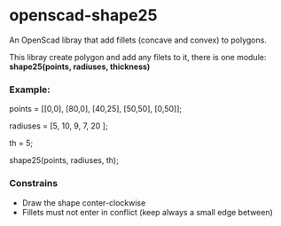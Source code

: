 # openscad-shape25
An OpenScad libray that add fillets (concave and convex) to polygons.

This libray create polygon and add any filets to it, there is one module: **shape25(points, radiuses, thickness)**

### Example:
points = [[0,0], [80,0], [40,25], [50,50], [0,50]];

radiuses = [5, 10, 9, 7, 20 ];

th = 5;

shape25(points, radiuses, th);

### Constrains
  - Draw the shape conter-clockwise
  - Fillets must not enter in conflict (keep always a small edge between)
